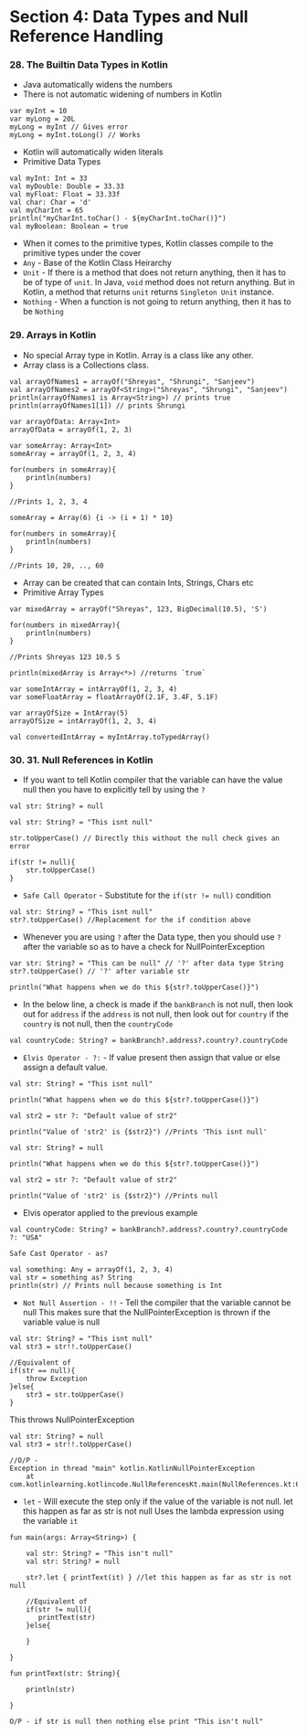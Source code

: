 # Section 4: Data Types and Null Reference Handling

### 28. The Builtin Data Types in Kotlin

* Java automatically widens the numbers
* There is not automatic widening of numbers in Kotlin
```
var myInt = 10
var myLong = 20L
myLong = myInt // Gives error
myLong = myInt.toLong() // Works
```
* Kotlin will automatically widen literals
* Primitive Data Types

```
val myInt: Int = 33
val myDouble: Double = 33.33
val myFloat: Float = 33.33f
val char: Char = 'd'
val myCharInt = 65
println("myCharInt.toChar() - ${myCharInt.toChar()}")
val myBoolean: Boolean = true
```
* When it comes to the primitive types, Kotlin classes compile to the primitive types under the cover
* `Any` - Base of the Kotlin Class Heirarchy
* `Unit` - If there is a method that does not return anything, then it has to be of type of `unit`. In Java, `void` method does not return anything. But in Kotlin, a method that returns `unit` returns `Singleton Unit` instance.
* `Nothing` - When a function is not going to return anything, then it has to be `Nothing`

### 29. Arrays in Kotlin

* No special Array type in Kotlin. Array is a class like any other.
* Array class is a Collections class.

```
val arrayOfNames1 = arrayOf("Shreyas", "Shrungi", "Sanjeev")
val arrayOfNames2 = arrayOf<String>("Shreyas", "Shrungi", "Sanjeev")
println(arrayOfNames1 is Array<String>) // prints true
println(arrayOfNames1[1]) // prints Shrungi
```
```
var arrayOfData: Array<Int>
arrayOfData = arrayOf(1, 2, 3)
```
```
var someArray: Array<Int>
someArray = arrayOf(1, 2, 3, 4)

for(numbers in someArray){
    println(numbers)
}

//Prints 1, 2, 3, 4
```
```
someArray = Array(6) {i -> (i + 1) * 10}

for(numbers in someArray){
    println(numbers)
}

//Prints 10, 20, .., 60
```
* Array can be created that can contain Ints, Strings, Chars etc
* Primitive Array Types
```
var mixedArray = arrayOf("Shreyas", 123, BigDecimal(10.5), 'S')

for(numbers in mixedArray){
    println(numbers)
}

//Prints Shreyas 123 10.5 S

println(mixedArray is Array<*>) //returns `true`
```
```
var someIntArray = intArrayOf(1, 2, 3, 4)
var someFloatArray = floatArrayOf(2.1F, 3.4F, 5.1F)

var arrayOfSize = IntArray(5)
arrayOfSize = intArrayOf(1, 2, 3, 4)
```
```
val convertedIntArray = myIntArray.toTypedArray()
```

### 30. 31. Null References in Kotlin
* If you want to tell Kotlin compiler that the variable can have the value null then you have to explicitly tell by using the `?`
```
val str: String? = null
```
```
val str: String? = "This isnt null"

str.toUpperCase() // Directly this without the null check gives an error

if(str != null){
    str.toUpperCase()
}
```
* `Safe Call Operator` - Substitute for the `if(str != null)` condition
```
val str: String? = "This isnt null"
str?.toUpperCase() //Replacement for the if condition above

```

* Whenever you are using `?` after the Data type, then you should use `?` after the variable so as to have a check for NullPointerException
```
var str: String? = "This can be null" // '?' after data type String
str?.toUpperCase() // '?' after variable str

println("What happens when we do this ${str?.toUpperCase()}")
```
* In the below line, a check is made
if the `bankBranch` is not null, then look out for `address`
if the `address` is not null, then look out for `country`
if the `country` is not null, then the `countryCode`
```
val countryCode: String? = bankBranch?.address?.country?.countryCode
```
* `Elvis Operator - ?:` - If value present then assign that value or else assign a default value.
```
val str: String? = "This isnt null"

println("What happens when we do this ${str?.toUpperCase()}")

val str2 = str ?: "Default value of str2"

println("Value of 'str2' is {$str2}") //Prints 'This isnt null'
```
```
val str: String? = null

println("What happens when we do this ${str?.toUpperCase()}")

val str2 = str ?: "Default value of str2"

println("Value of 'str2' is {$str2}") //Prints null
```
* Elvis operator applied to the previous example
```
val countryCode: String? = bankBranch?.address?.country?.countryCode ?: "USA"
```
`Safe Cast Operator - as?`
```
val something: Any = arrayOf(1, 2, 3, 4)
val str = something as? String
println(str) // Prints null because something is Int
```
* `Not Null Assertion - !!` - Tell the compiler that the variable cannot be null
This makes sure that the NullPointerException is thrown if the variable value is null
```
val str: String? = "This isnt null"
val str3 = str!!.toUpperCase()

//Equivalent of
if(str == null){
    throw Exception
}else{
    str3 = str.toUpperCase()
}
```
This throws NullPointerException
```
val str: String? = null
val str3 = str!!.toUpperCase()

//O/P -
Exception in thread "main" kotlin.KotlinNullPointerException
	at com.kotlinlearning.kotlincode.NullReferencesKt.main(NullReferences.kt:6)

```
* `let` - Will execute the step only if the value of the variable is not null.
let this happen as far as str is not null
Uses the lambda expression using the variable `it`
```
fun main(args: Array<String>) {

    val str: String? = "This isn't null"
    val str: String? = null

    str?.let { printText(it) } //let this happen as far as str is not null

    //Equivalent of
    if(str != null){
       printText(str)
    }else{

    }

}

fun printText(str: String){

    println(str)

}

O/P - if str is null then nothing else print "This isn't null"
```